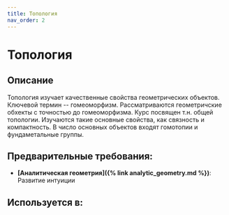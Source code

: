 ```yaml
---
title: Топология
nav_order: 2
---
```


# Топология


## Описание 
Топология изучает качественные свойства геометрических объектов. Ключевой термин -- гомеоморфизм.
Рассматриваются геометричские обхекты с точностью до гомеоморфизма. Курс посвящен т.н. общей топологии.
Изучаются такие основные свойства, как связность и компактность. В число основных объектов входят 
гомотопии и фундаметальные группы.


## Предварительные требования:

- **[Аналитическая геометрия]({% link analytic_geometry.md %})**: Развитие интуиции



## Используется в:
